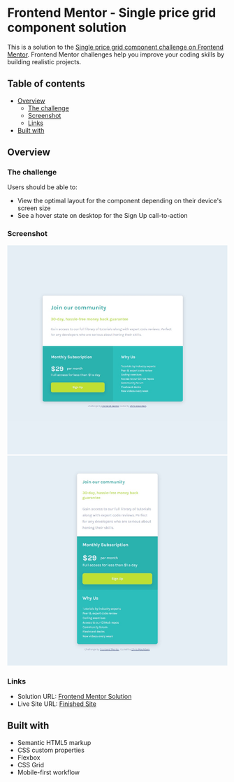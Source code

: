 # Frontend Mentor - Single price grid component solution

This is a solution to the [Single price grid component challenge on Frontend Mentor](https://www.frontendmentor.io/challenges/single-price-grid-component-5ce41129d0ff452fec5abbbc). Frontend Mentor challenges help you improve your coding skills by building realistic projects. 

## Table of contents

- [Overview](#overview)
  - [The challenge](#the-challenge)
  - [Screenshot](#screenshot)
  - [Links](#links)
- [Built with](#built-with)

## Overview

### The challenge

Users should be able to:

- View the optimal layout for the component depending on their device's screen size
- See a hover state on desktop for the Sign Up call-to-action

### Screenshot

![Desktop screenshot](design/desktop-screenshot.jpg)
![Desktop screenshot](design/mobile-screenshot.jpg)

### Links

- Solution URL: [Frontend Mentor Solution](https://www.frontendmentor.io/solutions/single-price-grid-component-grid-and-flexbox-cmtoLRdEzN)
- Live Site URL: [Finished Site](https://chris-macadam.github.io/single-price-grid-component/)

## Built with

- Semantic HTML5 markup
- CSS custom properties
- Flexbox
- CSS Grid
- Mobile-first workflow